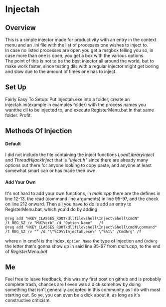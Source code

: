 # Injectah

## Overview
This is a simple injector made for productivity with an entry in the context menu and 
an .ini file with the list of processes one wishes to inject to.  
In case no listed processes are open you get a msgbox telling you so, in case more than
one is open, you get a box with the various options.  
The point of this is not to be the best injector all around the world, but to make work
faster, since testing dlls with a regular injector might get boring and slow due to the
amount of times one has to inject.  
## Set Up
Fairly Easy To Setup:
Put Injectah.exe into a folder, create an injectah.ini(example in examples folder) with 
the process names you wantthe dll to be injected to, and execute RegisterMenu.bat in that 
same folder. Profit.
## Methods Of Injection
#### Default
I did not include the file containing the inject functions *LoadLibraryInject* and 
*ThreadHijackInject* that is *"Inject.h"* since there are already many options out there 
for anyone looking to copy paste, and anyone at least somewhat smart can or has made their 
own.  
#### Add Your Own
It's not hard to add your own functions, in *main.cpp* there are the defines in line 12-13,
the read (command line arguments) in line 95-97, and the check on line 212 onward.
Then all you have to do is add an entry to RegisterMenu.bat, which you'd do by adding  
```
@reg add "HKEY_CLASSES_ROOT\dllfile\shell\Inject\Shell\cmdN"         /t REG_SZ /v "MUIVerb" /d "Option Name"   /f
@reg add "HKEY_CLASSES_ROOT\dllfile\shell\Inject\Shell\cmdN\command" /t REG_SZ /v "" /d "\"%CD%\Injectah.exe\" \"%%1\" /CmdArg" /f
```
where ``n`` in cmdN is the index, ``Option Name`` the type of injection and ``CmdArg`` the 
letter that's gonna show up in said line 95-97 from *main.cpp*, to the end of *RegisterMenu.bat*  

## Me
Feel free to leave feedback, this was my first post on github and is probably complete trash,
chances are I even was a dick somehow by doing something that isn't generally accepted in
this community as I do with most starting out.
So ye, you can even be a dick about it, as long as it's constructive criticism.
